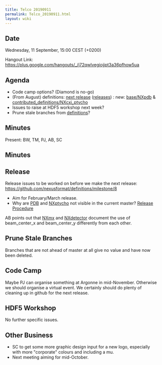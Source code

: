 ```yaml
---
title: Telco 20190911
permalink: Telco_20190911.html
layout: wiki
---
```


Date
----

Wednesday, 11 September, 15:00 CEST (+0200)

<!-- end of autogeneration -->

Hangout Link:
<https://plus.google.com/hangouts/_/j72qwlvegiojjpt3a36pfhow5ua>

Agenda
------
   * Code camp options? (Diamond is no-go)
   * (From August) definitions: [next release](https://github.com/nexusformat/definitions/milestone/8) ([releases](https://github.com/nexusformat/definitions/releases)) : new: [base/NXpdb](https://github.com/nexusformat/definitions/blob/master/base_classes/NXpdb.nxdl.xml) & [contributed_definitions/NXcxi_ptycho](https://github.com/nexusformat/definitions/blob/master/contributed_definitions/NXcxi_ptycho.nxdl.xml)
   * Issues to raise at HDF5 workshop next week?
   * Prune stale branches from [definitions](https://github.com/nexusformat/definitions/branches/stale])?

Minutes
------

Present: BW, TM, PJ, AB, SC

Minutes
-------

Release
-------
Release issues to be worked on before we make the next release:
https://github.com/nexusformat/definitions/milestone/8
   * Aim for February/March release.
   * Why are [PDB](https://github.com/nexusformat/definitions/pull/614/files) and [NXptycho](https://github.com/nexusformat/definitions/pull/628/files) not visible in the current master?
[Release Procedure](https://github.com/nexusformat/definitions/wiki/Release-Procedure)

AB points out that [NXmx](http://download.nexusformat.org/doc/html/classes/applications/NXmx.html) and [NXdetector](http://download.nexusformat.org/doc/html/classes/base_classes/NXdetector.html) document the use of beam_center_x and beam_center_y differently from each other.
   
Prune Stale Branches
------
Branches that are not ahead of master at all give no value and have now been deleted.

Code Camp
------
Maybe PJ can organise something at Argonne in mid-November. Otherwise we should organise a virtual event. We certainly should do plenty of cleaning up in github for the next release.

HDF5 Workshop
---------
No further specific issues.

Other Business
--------
   * SC to get some more graphic design input for a new logo, especially with more "corporate" colours and including a mu.
   * Next meeting aiming for mid-October.
   



